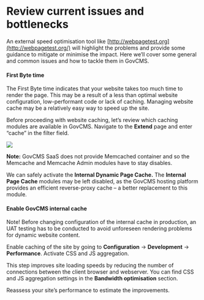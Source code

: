 # Review current issues and bottlenecks

An external speed optimisation tool like [http://webpagetest.org](http://webpagetest.org/) will highlight the problems and provide some guidance to mitigate or minimise the impact. Here we’ll cover some general and common issues and how to tackle them in GovCMS.

#### First Byte time

The First Byte time indicates that your website takes too much time to render the page. This may be a result of a less than optimal website configuration, low-performant code or lack of caching. Managing website cache may be a relatively easy way to speed up the site.

Before proceeding with website caching, let’s review which caching modules are available in GovCMS. Navigate to the **Extend** page and enter “cache” in the filter field.

![](../.gitbook/assets/164.png)

**Note:** GovCMS SaaS does not provide Memcached container and so the Memcache and Memcache Admin modules have to stay disables.

We can safely activate the **Internal Dynamic Page Cache.** The **Internal Page Cache** modules may be left disabled, as the GovCMS hosting platform provides an efficient reverse-proxy cache – a better replacement to this module.

#### Enable GovCMS internal cache

Note! Before changing configuration of the internal cache in production, an UAT testing has to be conducted to avoid unforeseen rendering problems for dynamic website content.

Enable caching of the site by going to **Configuration** → **Development** → **Performance**. Activate CSS and JS aggregation.

This step improves site loading speeds by reducing the number of connections between the client browser and webserver. You can find CSS and JS aggregation settings in the **Bandwidth optimisation** section.

Reassess your site’s performance to estimate the improvements.
